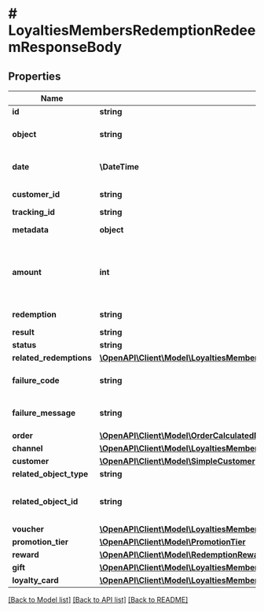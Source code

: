 # # LoyaltiesMembersRedemptionRedeemResponseBody

## Properties

Name | Type | Description | Notes
------------ | ------------- | ------------- | -------------
**id** | **string** | Unique redemption ID. | [optional]
**object** | **string** | The type of the object represented by the JSON | [optional] [default to 'redemption']
**date** | **\DateTime** | Timestamp representing the date and time when the object was created. The value is shown in the ISO 8601 format. | [optional]
**customer_id** | **string** | Unique customer ID of the redeeming customer. | [optional]
**tracking_id** | **string** | Hashed customer source ID. | [optional]
**metadata** | **object** | The metadata object stores all custom attributes assigned to the redemption. | [optional]
**amount** | **int** | For gift cards, this is a positive integer in the smallest currency unit (e.g. 100 cents for $1.00) representing the number of redeemed credits. For loyalty cards, this is the number of loyalty points used in the transaction. | [optional]
**redemption** | **string** | Unique redemption ID of the parent redemption. | [optional]
**result** | **string** | Redemption result. | [optional]
**status** | **string** | Redemption status. | [optional]
**related_redemptions** | [**\OpenAPI\Client\Model\LoyaltiesMembersRedemptionRedeemResponseBodyRelatedRedemptions**](LoyaltiesMembersRedemptionRedeemResponseBodyRelatedRedemptions.md) |  | [optional]
**failure_code** | **string** | If the result is &#x60;FAILURE&#x60;, this parameter will provide a generic reason as to why the redemption failed. | [optional]
**failure_message** | **string** | If the result is &#x60;FAILURE&#x60;, this parameter will provide a more expanded reason as to why the redemption failed. | [optional]
**order** | [**\OpenAPI\Client\Model\OrderCalculatedNoCustomerData**](OrderCalculatedNoCustomerData.md) |  | [optional]
**channel** | [**\OpenAPI\Client\Model\LoyaltiesMembersRedemptionRedeemResponseBodyChannel**](LoyaltiesMembersRedemptionRedeemResponseBodyChannel.md) |  | [optional]
**customer** | [**\OpenAPI\Client\Model\SimpleCustomer**](SimpleCustomer.md) |  | [optional]
**related_object_type** | **string** | Defines the related object. | [optional]
**related_object_id** | **string** | Unique related object ID assigned by Voucherify, i.e. v_lfZi4rcEGe0sN9gmnj40bzwK2FH6QUno for a voucher. | [optional]
**voucher** | [**\OpenAPI\Client\Model\LoyaltiesMembersRedemptionRedeemResponseBodyVoucher**](LoyaltiesMembersRedemptionRedeemResponseBodyVoucher.md) |  | [optional]
**promotion_tier** | [**\OpenAPI\Client\Model\PromotionTier**](PromotionTier.md) |  | [optional]
**reward** | [**\OpenAPI\Client\Model\RedemptionRewardResult**](RedemptionRewardResult.md) |  | [optional]
**gift** | [**\OpenAPI\Client\Model\LoyaltiesMembersRedemptionRedeemResponseBodyGift**](LoyaltiesMembersRedemptionRedeemResponseBodyGift.md) |  | [optional]
**loyalty_card** | [**\OpenAPI\Client\Model\LoyaltiesMembersRedemptionRedeemResponseBodyLoyaltyCard**](LoyaltiesMembersRedemptionRedeemResponseBodyLoyaltyCard.md) |  | [optional]

[[Back to Model list]](../../README.md#models) [[Back to API list]](../../README.md#endpoints) [[Back to README]](../../README.md)
